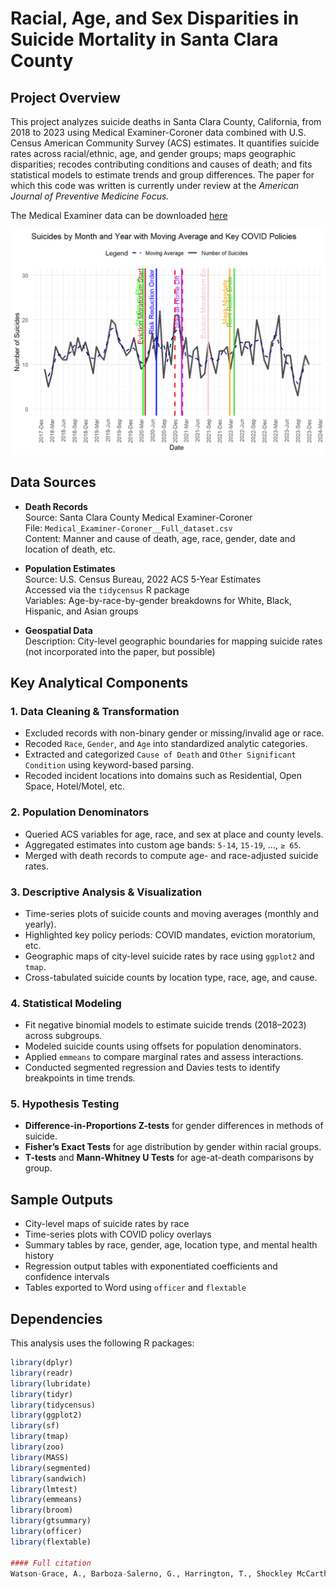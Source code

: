 # Racial, Age, and Sex Disparities in Suicide Mortality in Santa Clara County

## Project Overview

This project analyzes suicide deaths in Santa Clara County, California, from 2018 to 2023 using Medical Examiner-Coroner data combined with U.S. Census American Community Survey (ACS) estimates. 
It quantifies suicide rates across racial/ethnic, age, and gender groups; maps geographic disparities; recodes contributing conditions and causes of death; and fits statistical models to estimate trends and group differences.
The paper for which this code was written is currently under review at the *American Journal of Preventive Medicine Focus.*

The Medical Examiner data can be downloaded [here](https://data.sccgov.org/Health/Medical-Examiner-Coroner-Full-dataset/s3fb-yrjp/about_data)

![Suicide Trend](suicide-trend.png)

## Data Sources

- **Death Records**  
  Source: Santa Clara County Medical Examiner-Coroner  
  File: `Medical_Examiner-Coroner__Full_dataset.csv`  
  Content: Manner and cause of death, age, race, gender, date and location of death, etc.

- **Population Estimates**  
  Source: U.S. Census Bureau, 2022 ACS 5-Year Estimates  
  Accessed via the `tidycensus` R package  
  Variables: Age-by-race-by-gender breakdowns for White, Black, Hispanic, and Asian groups

- **Geospatial Data**  
  Description: City-level geographic boundaries for mapping suicide rates (not incorporated into the paper, but possible)

## Key Analytical Components

### 1. Data Cleaning & Transformation
- Excluded records with non-binary gender or missing/invalid age or race.
- Recoded `Race`, `Gender`, and `Age` into standardized analytic categories.
- Extracted and categorized `Cause of Death` and `Other Significant Condition` using keyword-based parsing.
- Recoded incident locations into domains such as Residential, Open Space, Hotel/Motel, etc.

### 2. Population Denominators
- Queried ACS variables for age, race, and sex at place and county levels.
- Aggregated estimates into custom age bands: `5-14`, `15-19`, ..., `≥ 65`.
- Merged with death records to compute age- and race-adjusted suicide rates.

### 3. Descriptive Analysis & Visualization
- Time-series plots of suicide counts and moving averages (monthly and yearly).
- Highlighted key policy periods: COVID mandates, eviction moratorium, etc.
- Geographic maps of city-level suicide rates by race using `ggplot2` and `tmap`.
- Cross-tabulated suicide counts by location type, race, age, and cause.

### 4. Statistical Modeling
- Fit negative binomial models to estimate suicide trends (2018–2023) across subgroups.
- Modeled suicide counts using offsets for population denominators.
- Applied `emmeans` to compare marginal rates and assess interactions.
- Conducted segmented regression and Davies tests to identify breakpoints in time trends.

### 5. Hypothesis Testing
- **Difference-in-Proportions Z-tests** for gender differences in methods of suicide.
- **Fisher’s Exact Tests** for age distribution by gender within racial groups.
- **T-tests** and **Mann-Whitney U Tests** for age-at-death comparisons by group.

## Sample Outputs
- City-level maps of suicide rates by race
- Time-series plots with COVID policy overlays
- Summary tables by race, gender, age, location type, and mental health history
- Regression output tables with exponentiated coefficients and confidence intervals
- Tables exported to Word using `officer` and `flextable`

## Dependencies

This analysis uses the following R packages:

```r
library(dplyr)
library(readr)
library(lubridate)
library(tidyr)
library(tidycensus)
library(ggplot2)
library(sf)
library(tmap)
library(zoo)
library(MASS)
library(segmented)
library(sandwich)
library(lmtest)
library(emmeans)
library(broom)
library(gtsummary)
library(officer)
library(flextable)

#### Full citation
Watson-Grace, A., Barboza-Salerno, G., Harrington, T., Shockley McCarthy, K., Chang, Y., Warren, K. (2025). A descriptive analysis of suicide trends by race, sex, and age categories in Santa Clara, California from 2018–2023. Manuscript under review, American Journal of Preventive Medicine Focus.
